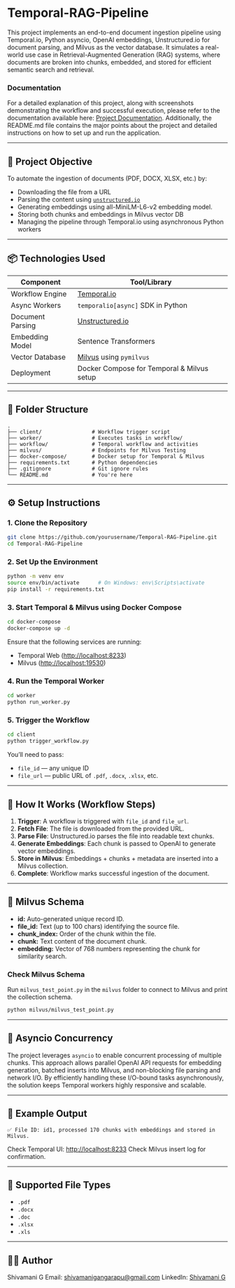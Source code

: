 # Temporal-RAG-Pipeline

This project implements an end-to-end document ingestion pipeline using Temporal.io, Python asyncio, OpenAI embeddings, Unstructured.io for document parsing, and Milvus as the vector database. It simulates a real-world use case in Retrieval-Augmented Generation (RAG) systems, where documents are broken into chunks, embedded, and stored for efficient semantic search and retrieval.

### Documentation
For a detailed explanation of this project, along with screenshots demonstrating the workflow and successful execution, please refer to the documentation available here:
[Project Documentation](https://docs.google.com/document/d/1pb3_PnLo2wFXpGtc8STgqtOBxIN5NE_45MD94ysJHYw/edit?usp=sharing).
Additionally, the README.md file contains the major points about the project and detailed instructions on how to set up and run the application.


---

## 🚀 Project Objective

To automate the ingestion of documents (PDF, DOCX, XLSX, etc.) by:
- Downloading the file from a URL
- Parsing the content using [`unstructured.io`](https://www.unstructured.io) 
- Generating embeddings using all-MiniLM-L6-v2 embedding model.
- Storing both chunks and embeddings in Milvus vector DB
- Managing the pipeline through Temporal.io using asynchronous Python workers

---

## 📦 Technologies Used

| Component        | Tool/Library                |
|------------------|-----------------------------|
| Workflow Engine | [Temporal.io](https://temporal.io) |
| Async Workers    | `temporalio[async]` SDK in Python |
| Document Parsing | [Unstructured.io](https://github.com/Unstructured-IO/unstructured) |
| Embedding Model  | Sentence Transformers |
| Vector Database  | [Milvus](https://milvus.io) using `pymilvus` |
| Deployment       | Docker Compose for Temporal & Milvus setup |

---

## 📁 Folder Structure

```
.
├── client/                # Workflow trigger script
├── worker/                # Executes tasks in workflow/
├── workflow/              # Temporal workflow and activities
├── milvus/                # Endpoints for Milvus Testing
├── docker-compose/        # Docker setup for Temporal & Milvus
├── requirements.txt       # Python dependencies
├── .gitignore             # Git ignore rules
└── README.md              # You're here

````

---

## ⚙️ Setup Instructions

### 1. Clone the Repository

```bash
git clone https://github.com/yourusername/Temporal-RAG-Pipeline.git
cd Temporal-RAG-Pipeline
````

### 2. Set Up the Environment

```bash
python -m venv env
source env/bin/activate      # On Windows: env\Scripts\activate
pip install -r requirements.txt
```

### 3. Start Temporal & Milvus using Docker Compose

```bash
cd docker-compose
docker-compose up -d
```

Ensure that the following services are running:

* Temporal Web ([http://localhost:8233](http://localhost:8233))
* Milvus ([http://localhost:19530](http://localhost:19530))

### 4. Run the Temporal Worker

```bash
cd worker
python run_worker.py
```

### 5. Trigger the Workflow

```bash
cd client
python trigger_workflow.py
```

You’ll need to pass:

* `file_id` — any unique ID
* `file_url` — public URL of `.pdf`, `.docx`, `.xlsx`, etc.

---

## 🧠 How It Works (Workflow Steps)

1. **Trigger**: A workflow is triggered with `file_id` and `file_url`.
2. **Fetch File**: The file is downloaded from the provided URL.
3. **Parse File**: Unstructured.io parses the file into readable text chunks.
4. **Generate Embeddings**: Each chunk is passed to OpenAI to generate vector embeddings.
5. **Store in Milvus**: Embeddings + chunks + metadata are inserted into a Milvus collection.
6. **Complete**: Workflow marks successful ingestion of the document.

---

## 🧵 Milvus Schema

* **id:** Auto-generated unique record ID.
* **file\_id:** Text (up to 100 chars) identifying the source file.
* **chunk\_index:** Order of the chunk within the file.
* **chunk:** Text content of the document chunk.
* **embedding:** Vector of 768 numbers representing the chunk for similarity search.

### Check Milvus Schema

Run `milvus_test_point.py` in the `milvus` folder to connect to Milvus and print the collection schema.
```bash
python milvus/milvus_test_point.py
```
---

## 🔁 Asyncio Concurrency

The project leverages `asyncio` to enable concurrent processing of multiple chunks. This approach allows parallel OpenAI API requests for embedding generation, batched inserts into Milvus, and non-blocking file parsing and network I/O. By efficiently handling these I/O-bound tasks asynchronously, the solution keeps Temporal workers highly responsive and scalable.

---

## 📸 Example Output

```
✅ File ID: id1, processed 170 chunks with embeddings and stored in Milvus.
```

Check Temporal UI: [http://localhost:8233](http://localhost:8233)
Check Milvus insert log for confirmation.

---

## 🧪 Supported File Types

* `.pdf`
* `.docx`
* `.doc`
* `.xlsx`
* `.xls`

---

## 🙋‍♂️ Author

Shivamani G
Email: [shivamanigangarapu@gmail.com](mailto:shivamanigangarapu@gmail.com)
LinkedIn: [Shivamani G](https://www.linkedin.com/in/shivamanigangarapu/)

```
